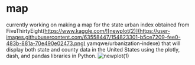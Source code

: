 # map
currently working on making a map for the state urban index obtained from FiveThirtyEight(https://www.kaggle.com/![newplot(2)](https://user-images.githubusercontent.com/63558447/154823301-b5ce7209-fee0-483b-881a-70e490e02473.png)
yamqwe/urbanization-indexe) that will display both state and county data in the United States using the plotly, dash, and pandas libraries in Python. 
![newplot(1)](https://user-images.githubusercontent.com/63558447/154823166-6932af3a-0124-41de-bf80-c258dbd34b4f.png)
